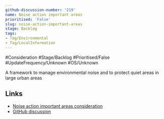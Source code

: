 ```yaml
---
github-discussion-number: '219'
name: Noise action important areas
prioritised: 'False'
slug: noise-action-important-areas
stage: Backlog
tags:
- Tag/Environmental
- Tag/LocalInformation
---
```


#Consideration #Stage/Backlog #Prioritised/False #UpdateFrequency/Unknown #OS/Unknown

A framework to manage environmental noise and to protect quiet areas in large urban areas

## Links

* [Noise action important areas consideration](https://design.planning.data.gov.uk/planning-consideration/noise-action-important-areas)
* [GitHub discussion](https://github.com/digital-land/data-standards-backlog/discussions/219)
